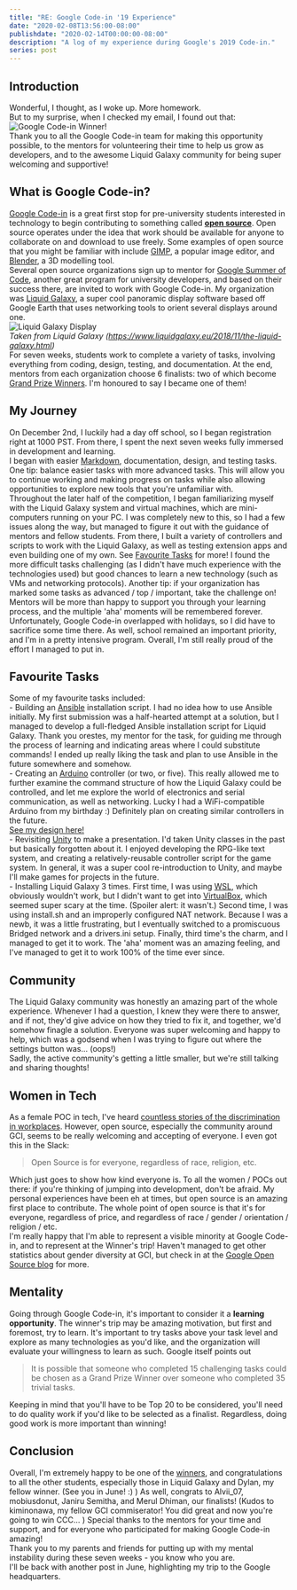 ```yaml
---
title: "RE: Google Code-in '19 Experience"
date: "2020-02-08T13:56:00-08:00"
publishdate: "2020-02-14T00:00:00-08:00"
description: "A log of my experience during Google's 2019 Code-in."
series: post
---
```


## Introduction
Wonderful, I thought, as I woke up. More homework.  
But to my surprise, when I checked my email, I found out that:  
![Google Code-in Winner!](https://i.imgur.com/A9UCpB9.png)  
Thank you to all the Google Code-in team for making this opportunity possible, to the mentors for volunteering their time to help us grow as developers, and to the awesome Liquid Galaxy community for being super welcoming and supportive!  

## What is Google Code-in?
[Google Code-in](http://g.co/gci) is a great first stop for pre-university students interested in technology to begin contributing to something called [**open source**](https://opensource.org/). Open source operates under the idea that work should be available for anyone to collaborate on and download to use freely. Some examples of open source that you might be familiar with include [GIMP](https://gimp.org), a popular image editor, and [Blender](https://blender.org), a 3D modelling tool.  
Several open source organizations sign up to mentor for [Google Summer of Code](https://summerofcode.withgoogle.com/), another great program for university developers, and based on their success there, are invited to work with Google Code-in. My organization was [Liquid Galaxy](https://liquidgalaxy.eu), a super cool panoramic display software based off Google Earth that uses networking tools to orient several displays around one.  
![Liquid Galaxy Display](https://3.bp.blogspot.com/-G3Lr_p9VWYo/WlCMT9nv2DI/AAAAAAAF4DI/P3vYBGWmrSEXdNlg2lNgQpc6hSU-AUNgACLcBGAs/s400/lleida%2BLiquid%2BGalaxy%2B5.jpg)  
*Taken from Liquid Galaxy (https://www.liquidgalaxy.eu/2018/11/the-liquid-galaxy.html)*  
For seven weeks, students work to complete a variety of tasks, involving everything from coding, design, testing, and documentation. At the end, mentors from each organization choose 6 finalists: two of which become [Grand Prize Winners](https://g.co/gci). I'm honoured to say I became one of them!    

## My Journey
On December 2nd, I luckily had a day off school, so I began registration right at 1000 PST. From there, I spent the next seven weeks fully immersed in development and learning.  
I began with easier [Markdown](https://daringfireball.net/projects/markdown/), documentation, design, and testing tasks. One tip: balance easier tasks with more advanced tasks. This will allow you to continue working and making progress on tasks while also allowing opportunities to explore new tools that you're unfamiliar with.  
Throughout the later half of the competition, I began familiarizing myself with the Liquid Galaxy system and virtual machines, which are mini-computers running on your PC. I was completely new to this, so I had a few issues along the way, but managed to figure it out with the guidance of mentors and fellow students. From there, I built a variety of controllers and scripts to work with the Liquid Galaxy, as well as testing extension apps and even building one of my own. See [Favourite Tasks](#favourite-tasks) for more! I found the more difficult tasks challenging (as I didn't have much experience with the technologies used) but good chances to learn a new technology (such as VMs and networking protocols). Another tip: if your organization has marked some tasks as advanced / top / important, take the challenge on! Mentors will be more than happy to support you through your learning process, and the multiple 'aha' moments will be remembered forever.  
Unfortunately, Google Code-in overlapped with holidays, so I did have to sacrifice some time there. As well, school remained an important priority, and I'm in a pretty intensive program. Overall, I'm still really proud of the effort I managed to put in.  

## Favourite Tasks
Some of my favourite tasks included:  
	- Building an [Ansible](https://ansible.com) installation script. I had no idea how to use Ansible initially. My first submission was a half-hearted attempt at a solution, but I managed to develop a full-fledged Ansible installation script for Liquid Galaxy. Thank you orestes, my mentor for the task, for guiding me through the process of learning and indicating areas where I could substitute commands! I ended up really liking the task and plan to use Ansible in the future somewhere and somehow.  
	- Creating an [Arduino](https://arduino.cc) controller (or two, or five). This really allowed me to further examine the command structure of how the Liquid Galaxy could be controlled, and let me explore the world of electronics and serial communication, as well as networking. Lucky I had a WiFi-compatible Arduino from my birthday :) Definitely plan on creating similar controllers in the future.  
	[See my design here!](https://r4---sn-nx57ynlz.c.drive.google.com/videoplayback?expire=1581213723&ei=2y8_XoeDL5CauAWIopLoAw&ip=96.49.195.30&cp=QVNNU0NfUldQRFhOOmx6cExpTFFtSWdLS2dKWmttUWRaak9ZMGVqSFVlM2FWRmY0REdDZG15T2g&id=3c81a7bf232eb3df&itag=59&source=webdrive&requiressl=yes&mm=30&mn=sn-nx57ynlz&ms=nxu&mv=m&mvi=3&pl=22&sc=yes&ttl=transient&susc=dr&driveid=1r1IRBQYJ1RDaZ3OEvmw5rg1QclV6uVGs&app=texmex&mime=video/mp4&dur=60.580&lmt=1579233592172742&mt=1581199219&sparams=expire,ei,ip,cp,id,itag,source,requiressl,ttl,susc,driveid,app,mime,dur,lmt&sig=ALgxI2wwRAIgKOwEZXDqMR5nE6O6EAAY61Ortrn4wQYU0SvP7kCjTCICIEU4q9TFTb1mwTOK91rljiNOCUKpY-O_iZZXDCvKlGgw&lsparams=mm,mn,ms,mv,mvi,pl,sc&lsig=AHylml4wRAIgcZoN9JZGlhdRxZ2tqTKXr8OcdhjWPzztXgeZdqFbxroCIG5zuzl7hDB3b3NebVRkwGNxBDVz1CC0ngdbp9C0-ciI&cpn=3eyPyDKUf5m-IldB&c=WEB_EMBEDDED_PLAYER&cver=20200207)  
	- Revisiting [Unity](https://unity.com) to make a presentation. I'd taken Unity classes in the past but basically forgotten about it. I enjoyed developing the RPG-like text system, and creating a relatively-reusable controller script for the game system. In general, it was a super cool re-introduction to Unity, and maybe I'll make games for projects in the future.  
	- Installing Liquid Galaxy 3 times. First time, I was using [WSL](https://docs.microsoft.com/en-us/windows/wsl/install-win10), which obviously wouldn't work, but I didn't want to get into [VirtualBox](http://virtualbox.org), which seemed super scary at the time. (Spoiler alert: it wasn't.) Second time, I was using install.sh and an improperly configured NAT network. Because I was a newb, it was a little frustrating, but I eventually switched to a promiscuous Bridged network and a drivers.ini setup. Finally, third time's the charm, and I managed to get it to work. The 'aha' moment was an amazing feeling, and I've managed to get it to work 100% of the time ever since.  

## Community
The Liquid Galaxy community was honestly an amazing part of the whole experience. Whenever I had a question, I knew they were there to answer, and if not, they'd give advice on how they tried to fix it, and together, we'd somehow finagle a solution. Everyone was super welcoming and happy to help, which was a godsend when I was trying to figure out where the settings button was… (oops!)  
Sadly, the active community's getting a little smaller, but we're still talking and sharing thoughts!   

## Women in Tech
As a female POC in tech, I've heard [countless stories of the discrimination in workplaces](https://www.reddit.com/r/TwoXChromosomes/comments/9ock1w/my_experience_as_a_female_engineer_in_the_tech/). However, open source, especially the community around GCI, seems to be really welcoming and accepting of everyone. I even got this in the Slack:  
> Open Source is for everyone, regardless of race, religion, etc.  

Which just goes to show how kind everyone is.
To all the women / POCs out there: if you're thinking of jumping into development, don't be afraid. My personal experiences have been eh at times, but open source is an amazing first place to contribute. The whole point of open source is that it's for everyone, regardless of price, and regardless of race / gender / orientation / religion / etc.  
I'm really happy that I'm able to represent a visible minority at Google Code-in, and to represent at the Winner's trip! Haven't managed to get other statistics about gender diversity at GCI, but check in at the [Google Open Source blog]() for more.  

## Mentality
Going through Google Code-in, it's important to consider it a **learning opportunity**. The winner's trip may be amazing motivation, but first and foremost, try to learn. It's important to try tasks above your task level and explore as many technologies as you'd like, and the organization will evaluate your willingness to learn as such. Google itself points out
> It is possible that someone who completed 15 challenging tasks could be chosen as a Grand Prize Winner over someone who completed 35 trivial tasks.

Keeping in mind that you'll have to be Top 20 to be considered, you'll need to do quality work if you'd like to be selected as a finalist. Regardless, doing good work is more important than winning!

## Conclusion
Overall, I'm extremely happy to be one of the [winners](https://g.co/gci), and congratulations to all the other students, especially those in Liquid Galaxy and Dylan, my fellow winner. (See you in June! :) ) As well, congrats to Alvii_07, mobiusdonut, Janiru Semitha, and Merul Dhiman, our finalists! (Kudos to kiminonawa, my fellow GCI commiserator! You did great and now you're going to win CCC... ) Special thanks to the mentors for your time and support, and for everyone who participated for making Google Code-in amazing!  
Thank you to my parents and friends for putting up with my mental instability during these seven weeks - you know who you are.  
I'll be back with another post in June, highlighting my trip to the Google headquarters.  
